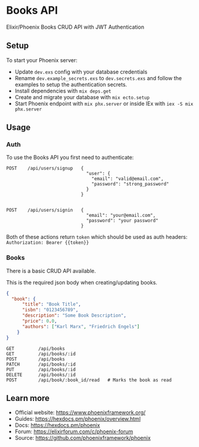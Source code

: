 # Books API

Elixir/Phoenix Books CRUD API with JWT Authentication


## Setup

To start your Phoenix server:
  * Update `dev.exs` config with your database credentials
  * Rename `dev.example_secrets.exs` to `dev.secrets.exs` and follow the examples to setup the authentication secrets.
  * Install dependencies with `mix deps.get`
  * Create and migrate your database with `mix ecto.setup`
  * Start Phoenix endpoint with `mix phx.server` or inside IEx with `iex -S mix phx.server`


## Usage

### Auth

To use the Books API you first need to authenticate:

```
POST    /api/users/signup   {
                              "user": {
                                "email": "valid@email.com",
                                "password": "strong_password"
                              }
                            }


POST    /api/users/signin   {
                              "email": "your@email.com",
                              "password": "your password"                          
                            }
```

Both of these actions return `token` which should be used as auth headers:
`Authorization: Bearer {{token}}`

### Books

There is a basic CRUD API available.

This is the required json body when creating/updating books.
```json
{
  "book": {
      "title": "Book Title",
      "isbn": "0123456789",
      "description": "Some Book Description",
      "price": 0.0,
      "authors": ["Karl Marx", "Friedrich Engels"]
    }
}
```

```
GET         /api/books              
GET         /api/books/:id          
POST        /api/books              
PATCH       /api/books/:id          
PUT         /api/books/:id          
DELETE      /api/books/:id
POST        /api/book/:book_id/read   # Marks the book as read
```



## Learn more

  * Official website: https://www.phoenixframework.org/
  * Guides: https://hexdocs.pm/phoenix/overview.html
  * Docs: https://hexdocs.pm/phoenix
  * Forum: https://elixirforum.com/c/phoenix-forum
  * Source: https://github.com/phoenixframework/phoenix
